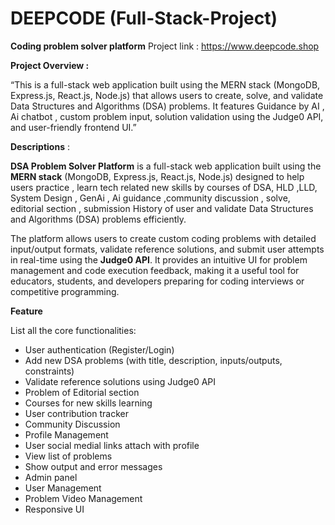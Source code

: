 # DEEPCODE  (Full-Stack-Project)
**Coding problem solver platform**
Project link :  https://www.deepcode.shop

**Project Overview :** 

“This is a full-stack web application built using the MERN stack (MongoDB, Express.js, React.js, Node.js) that allows users to create, solve, and validate Data Structures and Algorithms (DSA) problems. It features  Guidance by AI , Ai chatbot , custom problem input, solution validation using the Judge0 API, and user-friendly frontend UI.”

**Descriptions** : 

**DSA Problem Solver Platform** is a full-stack web application built using the **MERN stack** (MongoDB, Express.js, React.js, Node.js) designed to help users practice , learn tech related new skills by courses of DSA, HLD ,LLD, System Design , GenAi , Ai guidance ,community discussion  , solve, editorial section , submission History of user and validate Data Structures and Algorithms (DSA) problems efficiently.

The platform allows users to create custom coding problems with detailed input/output formats, validate reference solutions, and submit user attempts in real-time using the **Judge0 API**. It provides an intuitive UI for problem management and code execution feedback, making it a useful tool for educators, students, and developers preparing for coding interviews or competitive programming.

**Feature**

List all the core functionalities:

- User authentication (Register/Login)
- Add new DSA problems (with title, description, inputs/outputs, constraints)
- Validate reference solutions using Judge0 API
- Problem of Editorial section
- Courses for new skills learning
- User contribution tracker
- Community Discussion
- Profile Management
- User social medial links attach with profile
- View list of problems
- Show output and error messages
- Admin panel
- User Management
- Problem Video Management
- Responsive UI
